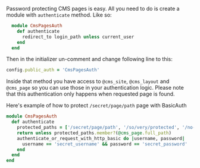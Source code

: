 Password protecting CMS pages is easy. All you need to do is create a module with `authenticate` method. Like so:

```ruby
  module CmsPagesAuth
    def authenticate
      redirect_to login_path unless current_user
    end
  end
```

Then in the initializer un-comment and change following line to this:

```ruby
config.public_auth = 'CmsPagesAuth'
```

Inside that method you have access to `@cms_site`, `@cms_layout` and `@cms_page` so you can use those in your authentication logic. Please note that this authentication only happens when requested page is found.

Here's example of how to protect `/secret/page/path` page with BasicAuth

```ruby
module CmsPagesAuth
  def authenticate
    protected_paths = ['/secret/page/path', '/so/very/protected', '/no-access']
    return unless protected_paths.member?(@cms_page.full_path)
    authenticate_or_request_with_http_basic do |username, password|
      username == 'secret_username' && password == 'secret_password'
    end
  end
end
```